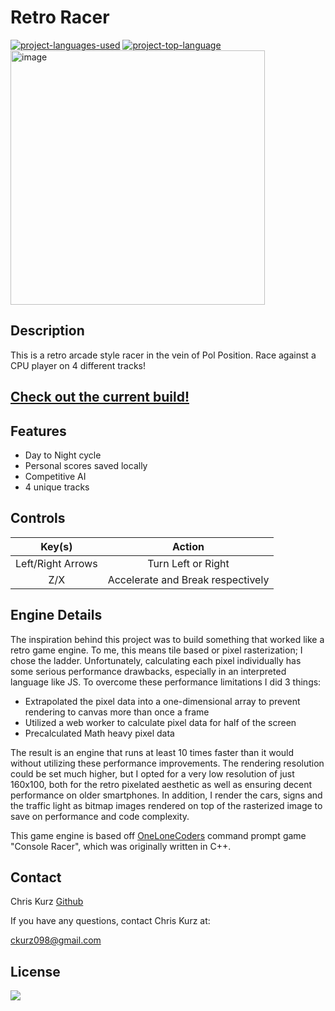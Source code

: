 # Retro Racer
  [![project-languages-used](https://img.shields.io/github/languages/count/ChrisKurz098/NASAteroids?color=important)](https://github.com/ChrisKurz098/racer)
  [![project-top-language](https://img.shields.io/github/languages/top/ChrisKurz098/NASAteroids?color=blueviolet)](https://github.com/ChrisKurz098/racer)  
<img width="407" alt="image" src="https://user-images.githubusercontent.com/90714216/177853724-f883b7a2-72ec-4f08-8069-da783de1bf24.png">

## Description  
This is a retro arcade style racer in the vein of Pol Position. Race against a CPU player on 4 different tracks!
## [Check out the current build!](https://chriskurz098.github.io/racer/)

## Features
- Day to Night cycle
- Personal scores saved locally
- Competitive AI
- 4 unique tracks

## Controls  
| Key(s) | Action |  
| :-------------: | :-------------:  
| Left/Right Arrows | Turn Left or Right |  
| Z/X | Accelerate and Break respectively |  

## Engine Details
The inspiration behind this project was to build something that worked like a retro game engine. To me, this means tile based or pixel rasterization; I chose the ladder.  Unfortunately, calculating each pixel individually has some serious performance drawbacks, especially in an interpreted language like JS. To overcome these performance limitations I did 3 things:

- Extrapolated the pixel data into a one-dimensional array to prevent rendering to canvas more than once a frame
- Utilized a web worker to calculate pixel data for half of the screen
- Precalculated Math heavy pixel data

The result is an engine that runs at least 10 times faster than it would without utilizing these performance improvements. The rendering resolution could be set much higher, but I opted for a very low resolution of just 160x100, both for the retro pixelated aesthetic as well as ensuring decent performance on older smartphones. In addition, I render the cars, signs and the traffic light as bitmap images rendered on top of the rasterized image to save on performance and code complexity.

This game engine is based off  [OneLoneCoders](https://github.com/OneLoneCoder) command prompt game "Console Racer", which was originally written in C++. 

## Contact

Chris Kurz              [Github](https://github.com/chriskurz098)

If you have any questions, contact Chris Kurz at:

[ckurz098@gmail.com](mailto:ckurz098@gmail.com)

## License
  ![](https://img.shields.io/badge/license-MIT-blue)
